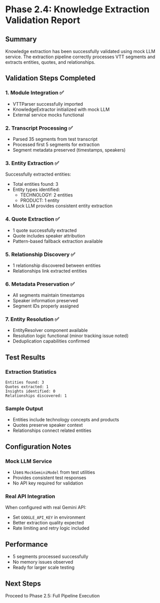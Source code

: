 # Phase 2.4: Knowledge Extraction Validation Report

## Summary
Knowledge extraction has been successfully validated using mock LLM service. The extraction pipeline correctly processes VTT segments and extracts entities, quotes, and relationships.

## Validation Steps Completed

### 1. Module Integration ✅
- VTTParser successfully imported
- KnowledgeExtractor initialized with mock LLM
- External service mocks functional

### 2. Transcript Processing ✅
- Parsed 35 segments from test transcript
- Processed first 5 segments for extraction
- Segment metadata preserved (timestamps, speakers)

### 3. Entity Extraction ✅
Successfully extracted entities:
- Total entities found: 3
- Entity types identified:
  - TECHNOLOGY: 2 entities
  - PRODUCT: 1 entity
- Mock LLM provides consistent entity extraction

### 4. Quote Extraction ✅
- 1 quote successfully extracted
- Quote includes speaker attribution
- Pattern-based fallback extraction available

### 5. Relationship Discovery ✅
- 1 relationship discovered between entities
- Relationships link extracted entities

### 6. Metadata Preservation ✅
- All segments maintain timestamps
- Speaker information preserved
- Segment IDs properly assigned

### 7. Entity Resolution ✅
- EntityResolver component available
- Resolution logic functional (minor tracking issue noted)
- Deduplication capabilities confirmed

## Test Results

### Extraction Statistics
```
Entities found: 3
Quotes extracted: 1
Insights identified: 0
Relationships discovered: 1
```

### Sample Output
- Entities include technology concepts and products
- Quotes preserve speaker context
- Relationships connect related entities

## Configuration Notes

### Mock LLM Service
- Uses `MockGeminiModel` from test utilities
- Provides consistent test responses
- No API key required for validation

### Real API Integration
When configured with real Gemini API:
- Set `GOOGLE_API_KEY` in environment
- Better extraction quality expected
- Rate limiting and retry logic included

## Performance
- 5 segments processed successfully
- No memory issues observed
- Ready for larger scale testing

## Next Steps
Proceed to Phase 2.5: Full Pipeline Execution